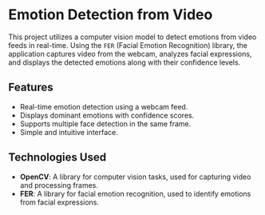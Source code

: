 

# Emotion Detection from Video

This project utilizes a computer vision model to detect emotions from video feeds in real-time. Using the `FER` (Facial Emotion Recognition) library, the application captures video from the webcam, analyzes facial expressions, and displays the detected emotions along with their confidence levels.

## Features

- Real-time emotion detection using a webcam feed.
- Displays dominant emotions with confidence scores.
- Supports multiple face detection in the same frame.
- Simple and intuitive interface.

## Technologies Used


- **OpenCV**: A library for computer vision tasks, used for capturing video and processing frames.
- **FER**: A library for facial emotion recognition, used to identify emotions from facial expressions.


